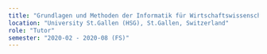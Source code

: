 ```yaml
---
title: "Grundlagen und Methoden der Informatik für Wirtschaftswissenschaftler"
location: "University St.Gallen (HSG), St.Gallen, Switzerland"
role: "Tutor"
semester: "2020-02 - 2020-08 (FS)"
---
```

